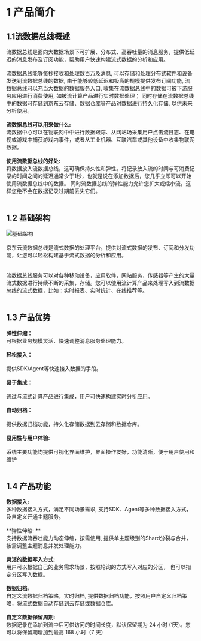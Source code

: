 # 1 产品简介<br>
## 1.1流数据总线概述<br>
流数据总线是面向大数据场景下可扩展、分布式、高吞吐量的消息服务，提供低延迟的消息发布及订阅功能，帮助用户快速构建流式数据的分析和应用。<br>
<br>
流数据总线能够每秒接收和处理数百万及消息, 可以存储和处理分布式软件和设备发送到流数据总线的数据, 由于能够较低延迟和极高的规模提供发布订阅功能, 流数据总线可以充当大数据的数据服务入口, 收集在流数据总线中的数据可被下游服务应用进行消费使用, 如被流计算产品进行实时数据处理； 同时存储在流数据总线中的数据可存储到京东云存储、数据仓库等产品对数据进行持久化存储, 以供未来分析使用。<br>
<br>
**流数据总线可以用来做什么:**
<br>
流数据中心可以在物联网中中进行数据跟踪、从网站场采集用户点击流日志、在电视或游戏中捕获游戏内事件，或者从工业机器、互联汽车或其他设备中收集物联网数据。<br>
<br>
**使用流数据总线的好处:**<br>
将数据放入流数据总线，这可确保持久性和弹性。将记录放入流的时间与可消费记录的时间之间的延迟通常少于1秒，也就是说在添加数据后，您几乎立即可以开始使用流数据总线中的数据。 同时流数据总线的弹性能力允许您扩大或缩小流，这样您绝不会在数据记录过期前丢失它们。<br>
<br>
## 1.2 基础架构<br>
![基础架构](https://github.com/jdcloudcom/cn/blob/edit/image/DataBus/db-001.png?raw=true "基础架构")<br>
<br>
京东云流数据总线是流式数据的处理平台，提供对流式数据的发布、订阅和分发功能，让您可以轻松构建基于流式数据的分析和应用。<br>\
<br>
流数据总线服务可以对各种移动设备，应用软件，网站服务，传感器等产生的大量流式数据进行持续不断的采集，存储。您可以使用流计算产品来处理写入到流数据总线的流式数据，比如：实时报表、实时统计、在线推荐等。<br>
<br>
## 1.3 产品优势<br>
**弹性伸缩：**<br>
可根据业务规模灵活、快速调整消息服务处理能力。<br>
<br>
**轻松接入：**<br>
<br>
提供SDK/Agent等快速接入数据的手段。<br>
<br>
**易于集成：**<br>
<br>
通过与流式计算产品进行集成，用户可快速构建实时分析应用。<br>
<br>
**自动归档：**<br>
<br>
提供数据归档功能，持久化存储数据到云存储和数据仓库。<br>
<br>
**易用性与用户体验:**<br>
<br>
系统主要功能均提供可视化界面维护，界面操作友好，功能清晰，便于用户使用和维护<br>
<br>
## 1.4 产品功能<br>
**数据接入:**<br>
多种数据接入方式，满足不同场景需求, 支持SDK、Agent等多种数据接入方式，及自定义开通主题服务。<br>
<br>
**弹性伸缩: **<br>
支持数据流吞吐能力动态伸缩，按需使用, 提供单主题级别的Shard分裂与合并，按需调整主题消息并发处理能力。<br>
<br>
**灵活的数据写入方式:**<br>
用户可以根据自己的业务需求场景，按照轮询的方式写入对应的分区， 也可以指定分区写入数据。<br>
<br>
**数据归档:**<br>
自定义流数据归档策略，实时归档, 提供数据归档功能，按照用户自定义归档策略，将流式数据自动存储到云存储或数据仓库。<br>
<br>
**自定义数据保留周期:**<br>
数据记录在添加到流中后可供访问的时间长度，默认保留期为 24 小时 (1天)。您可以将保留期增加到最高 168 小时（7 天）<br>
<br>

